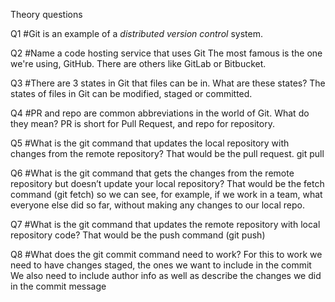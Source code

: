 Theory questions 

Q1
#Git is an example of a *distributed version control* system.

Q2 
#Name a code hosting service that uses Git
The most famous is the one we're using, GitHub. 
There are others like GitLab or Bitbucket.

Q3
#There are 3 states in Git that files can be in. What are these states?
The states of files in Git can be modified, staged or committed.

Q4
#PR and repo are common abbreviations in the world of Git. What do they mean?
PR is short for Pull Request, and repo for repository.

Q5
#What is the git command that updates the local repository with changes from the remote repository?
That would be the pull request. 
git pull

Q6
#What is the git command that gets the changes from the remote repository but doesn’t update your local repository?
That would be the fetch command (git fetch) so we can see, for example, if we work in a team, what everyone else did so far,
without making any changes to our local repo.

Q7
#What is the git command that updates the remote repository with local repository code?
That would be the push command (git push)

Q8
#What does the git commit command need to work?
For this to work we need to have changes staged, the ones we want to include in the commit
We also need to include author info as well as describe the changes we did in the commit message
